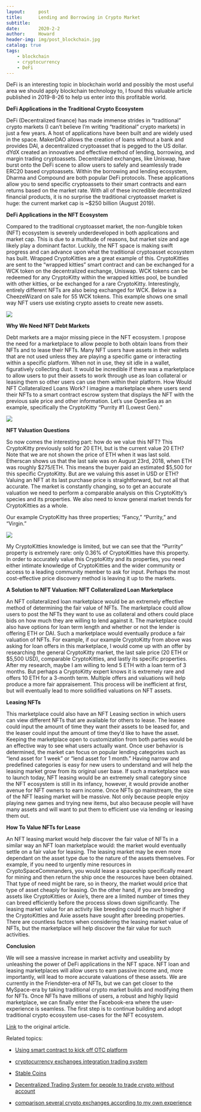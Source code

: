 ```yaml
---
layout:     post
title:      Lending and Borrowing in Crypto Market
subtitle:   
date:       2020-2-2
author:     Howard
header-img: img/post_blockchain.jpg
catalog: true
tags:
    - blockchain
    - cryptocurrency
    - DeFi
---
```



DeFi is an interesting topic in blockchain world and possibly the most useful area we should apply blockchain technology to, I found this valuable article published in 2019-8-26 to help us enter into this profitable world.

**DeFi Applications in the Traditional Crypto Ecosystem**

DeFi (Decentralized finance) has made immense strides in “traditional” crypto markets (I can’t believe I’m writing “traditional” crypto markets) in just a few years. A host of applications have been built and are widely used in the space. MakerDAO allows the creation of loans without a bank and provides DAI, a decentralized cryptoasset that is pegged to the US dollar. dYdX created an innovative and effective method of lending, borrowing, and margin trading cryptoassets. Decentralized exchanges, like Uniswap, have burst onto the DeFi scene to allow users to safely and seamlessly trade ERC20 based cryptoassets. Within the borrowing and lending ecosystem, Dharma and Compound are both popular DeFi protocols. These applications allow you to send specific cryptoassets to their smart contracts and earn returns based on the market rate. With all of these incredible decentralized financial products, it is no surprise the traditional cryptoasset market is huge: the current market cap is ~$250 billion (August 2019).




**DeFi Applications in the NFT Ecosystem**

Compared to the traditional cryptoasset market, the non-fungible token (NFT) ecosystem is severely underdeveloped in both applications and market cap. This is due to a multitude of reasons, but market size and age likely play a dominant factor.
Luckily, the NFT space is making swift progress and can advance upon what the traditional cryptoasset ecosystem has built. Wrapped CryptoKitties are a great example of this. CryptoKitties are sent to the “wrapped kitties” smart contract and can be exchanged for a WCK token on the decentralized exchange, Uniswap. WCK tokens can be redeemed for any CryptoKitty within the wrapped kitties pool, be bundled with other kitties, or be exchanged for a rare CryptoKitty. Interestingly, entirely different NFTs are also being exchanged for WCK. Below is a CheezeWizard on sale for 55 WCK tokens. This example shows one small way NFT users use existing crypto assets to create new assets.

![](https://miro.medium.com/max/1600/0*CAYrJNdbpycSmKRr)



**Why We Need NFT Debt Markets**

Debt markets are a major missing piece in the NFT ecosystem. I propose the need for a marketplace to allow people to both obtain loans from their NFTs and to lease their NFTs. Many NFT users have assets in their wallets that are not used unless they are playing a specific game or interacting within a specific platform. When not in use, they sit idle in a wallet, figuratively collecting dust. It would be incredible if there was a marketplace to allow users to put their assets to work through use as loan collateral or leasing them so other users can use them within their platform.
How Would NFT Collateralized Loans Work?
I imagine a marketplace where users send their NFTs to a smart contract escrow system that displays the NFT with the previous sale price and other information. Let’s use OpenSea as an example, specifically the CryptoKitty “Purrity #1 (Lowest Gen).”

![](https://miro.medium.com/max/1600/0*3dbyp6VXgQ7bCX3q)



**NFT Valuation Questions**

So now comes the interesting part: how do we value this NFT? This CryptoKitty previously sold for 20 ETH, but is the current value 20 ETH? Note that we are not shown the price of ETH when it was last sold. Etherscan shows us that the last sale was on August 23rd, 2018, when ETH was roughly $275/ETH. This means the buyer paid an estimated $5,500 for this specific CryptoKitty. But are we valuing this asset in USD or ETH? Valuing an NFT at its last purchase price is straightforward, but not all that accurate. The market is constantly changing, so to get an accurate valuation we need to perform a comparable analysis on this CryptoKitty’s species and its properties. We also need to know general market trends for CryptoKitties as a whole.

Our example CryptoKitty has three properties; “Fancy,” “Purrity,” and “Virgin.”

![](https://miro.medium.com/max/1600/0*8PogqvZHUyZXV8II)

My CryptoKitties knowledge is limited, but we can see that the “Purrity” property is extremely rare: only 0.36% of CryptoKitties have this property. In order to accurately value this CryptoKitty and its properties, you need either intimate knowledge of CryptoKitties and the wider community or access to a leading community member to ask for input. Perhaps the most cost-effective price discovery method is leaving it up to the markets.



**A Solution to NFT Valuation: NFT Collateralized Loan Marketplace**

An NFT collateralized loan marketplace would be an extremely effective method of determining the fair value of NFTs. The marketplace could allow users to post the NFTs they want to use as collateral and others could place bids on how much they are willing to lend against it. The marketplace could also have options for loan term length and whether or not the lender is offering ETH or DAI. Such a marketplace would eventually produce a fair valuation of NFTs.
For example, if our example CryptoKitty from above was asking for loan offers in this marketplace, I would come up with an offer by researching the general CryptoKitty market, the last sale price (20 ETH or $5,500 USD), comparable CryptoKitties, and lastly its specific properties. After my research, maybe I am willing to lend 5 ETH with a loan term of 3 months. But perhaps a CryptoKitty expert knows it is extremely rare and offers 10 ETH for a 3-month term. Multiple offers and valuations will help produce a more fair appraisement. This process will be inefficient at first, but will eventually lead to more solidified valuations on NFT assets.

**Leasing NFTs**

This marketplace could also have an NFT Leasing section in which users can view different NFTs that are available for others to lease. The leasee could input the amount of time they want their assets to be leased for, and the leaser could input the amount of time they’d like to have the asset. Keeping the marketplace open to customization from both parties would be an effective way to see what users actually want. Once user behavior is determined, the market can focus on popular lending categories such as “lend asset for 1 week” or “lend asset for 1 month.” Having narrow and predefined categories is easy for new users to understand and will help the leasing market grow from its original user base. If such a marketplace was to launch today, NFT leasing would be an extremely small category since the NFT ecosystem is still in its infancy, however, it would provide another avenue for NFT owners to earn income. Once NFTs go mainstream, the size of the NFT leasing market will be massive. Not only because people enjoy playing new games and trying new items, but also because people will have many assets and will want to put them to efficient use via lending or leasing them out.



**How To Value NFTs for Lease**

An NFT leasing market would help discover the fair value of NFTs in a similar way an NFT loan marketplace would: the market would eventually settle on a fair value for leasing. The leasing market may be even more dependant on the asset type due to the nature of the assets themselves. For example, if you need to urgently mine resources in CryptoSpaceCommanders, you would lease a spaceship specifically meant for mining and then return the ship once the resources have been obtained. That type of need might be rare, so in theory, the market would price that type of asset cheaply for leasing. On the other hand, if you are breeding assets like CryptoKitties or Axie’s, there are a limited number of times they can breed efficiently before the process slows down significantly. The leasing market value for an activity like breeding could be much higher if the CryptoKitties and Axie assets have sought after breeding properties. There are countless factors when considering the leasing market value of NFTs, but the marketplace will help discover the fair value for such activities.

**Conclusion**

We will see a massive increase in market activity and useability by unleashing the power of DeFi applications in the NFT space. NFT loan and leasing marketplaces will allow users to earn passive income and, more importantly, will lead to more accurate valuations of these assets. We are currently in the Friendster-era of NFTs, but we can get closer to the MySpace-era by taking traditional crypto market builds and modifying them for NFTs. Once NFTs have millions of users, a robust and highly liquid marketplace, we can finally enter the Facebook-era where the user-experience is seamless. The first step is to continue building and adopt traditional crypto ecosystem use-cases for the NFT ecosystem.

[Link](https://medium.com/@Andrew.Steinwold/nft-valuation-lending-borrowing-putting-non-fungible-assets-to-work-ce92c61bad50) to the original article.



Related topics:


- [Using smart contract to kick off OTC platform](http://engineerman.club/2018/12/30/Using-smart-contract-to-kick-off-OTC-platform/)

- [cryptocurrency exchanges integration trading system](http://engineerman.club/2018/12/06/cryptocurrency-exchanges-integration-trading-system/)

- [Stable Coins](http://engineerman.club/2018/12/06/Stable-Coins/)

- [Decentralized Trading System for people to trade crypto without account](http://engineerman.club/2018/12/06/Decentralized-Trading-System-for-people-to-trade-crypto-without-account/)

- [comparison several crypto exchanges according to my own experience](http://engineerman.club/2017/12/05/comparison-several-crypto-exchanges-according-to-my-own-experience/)